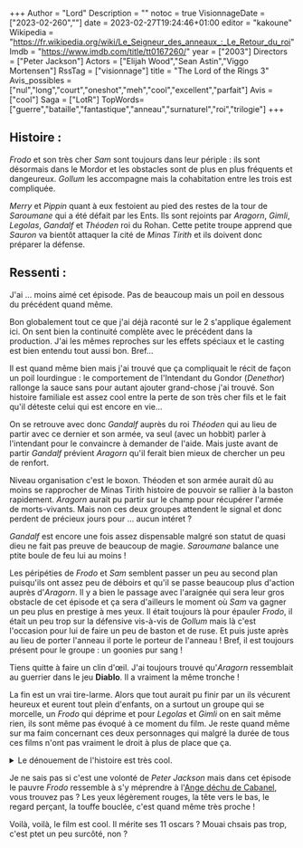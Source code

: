 +++
Author = "Lord"
Description = ""
notoc = true
VisionnageDate = ["2023-02-260",""]
date = 2023-02-27T19:24:46+01:00
editor = "kakoune"
Wikipedia = "https://fr.wikipedia.org/wiki/Le_Seigneur_des_anneaux_:_Le_Retour_du_roi"
Imdb = "https://www.imdb.com/title/tt0167260/"
year = ["2003"]
Directors = ["Peter Jackson"]
Actors = ["Elijah Wood","Sean Astin","Viggo Mortensen"]
RssTag = ["visionnage"]
title = "The Lord of the Rings 3"
Avis_possibles = ["nul","long","court","oneshot","meh","cool","excellent","parfait"]
Avis = ["cool"] 
Saga = ["LotR"]
TopWords=["guerre","bataille","fantastique","anneau","surnaturel","roi","trilogie"]
+++
## Histoire :
*Frodo* et son très cher *Sam* sont toujours dans leur périple : ils sont désormais dans le Mordor et les obstacles sont de plus en plus fréquents et dangeureux.
*Gollum* les accompagne mais la cohabitation entre les trois est compliquée.

*Merry* et *Pippin* quant à eux festoient au pied des restes de la tour de *Saroumane* qui a été défait par les Ents.
Ils sont rejoints par *Aragorn*, *Gimli*, *Legolas*, *Gandalf* et *Théoden* roi du Rohan.
Cette petite troupe apprend que *Sauron* va bientôt attaquer la cité de *Minas Tirith* et ils doivent donc préparer la défense.

## Ressenti :
J'ai … moins aimé cet épisode.
Pas de beaucoup mais un poil en dessous du précédent quand même.

Bon globalement tout ce que j'ai déjà raconté sur le 2 s'applique également ici.
On sent bien la continuité complète avec le précédent dans la production.
J'ai les mêmes reproches sur les effets spéciaux et le casting est bien entendu tout aussi bon.
Bref…

Il est quand même bien mais j'ai trouvé que ça compliquait le récit de façon un poil lourdingue : le comportement de l'Intendant du Gondor (*Denethor*) rallonge la sauce sans pour autant ajouter grand-chose j'ai trouvé.
Son histoire familiale est assez cool entre la perte de son très cher fils et le fait qu'il déteste celui qui est encore en vie…

On se retrouve avec donc *Gandalf* auprès du roi *Théoden* qui au lieu de partir avec ce dernier et son armée, va seul (avec un hobbit) parler à l'intendant pour le convaincre à demander de l'aide.
Mais juste avant de partir *Gandalf* prévient *Aragorn* qu'il ferait bien mieux de chercher un peu de renfort.

Niveau organisation c'est le boxon.
Théoden et son armée aurait dû au moins se rapprocher de Minas Tirith histoire de pouvoir se rallier à la baston rapidement.
*Aragorn* aurait pu partir sur le champ pour récupérer l'armée de morts-vivants.
Mais non ces deux groupes attendent le signal et donc perdent de précieux jours pour … aucun intéret ?

*Gandalf* est encore une fois assez dispensable malgré son statut de quasi dieu ne fait pas preuve de beaucoup de magie.
*Saroumane* balance une ptite boule de feu lui au moins !

Les péripéties de *Frodo* et *Sam* semblent passer un peu au second plan puisqu'ils ont assez peu de déboirs et qu'il se passe beaucoup plus d'action auprès d'*Aragorn*.
Il y a bien le passage avec l'araignée qui sera leur gros obstacle de cet épisode et ça sera d'ailleurs le moment où *Sam* va gagner un peu plus en prestige à mes yeux.
Il était toujours là pour épauler *Frodo*, il était un peu trop sur la défensive vis-à-vis de *Gollum* mais là c'est l'occasion pour lui de faire un peu de baston et de ruse.
Et puis juste après au lieu de porter l'anneau il porte le porteur de l'anneau !
Bref, il est toujours présent pour le groupe : un goonies pur sang !

Tiens quitte à faire un clin d'œil.
J'ai toujours trouvé qu'*Aragorn* ressemblait au guerrier dans le jeu **Diablo**.
Il a vraiment la même tronche !

La fin est un vrai tire-larme.
Alors que tout aurait pu finir par un ils vécurent heureux et eurent tout plein d'enfants, on a surtout un groupe qui se morcelle, un *Frodo* qui déprime et pour *Legolas* et *Gimli* on en sait même rien, ils sont même pas évoqué à ce moment du film.
Je reste quand même sur ma faim concernant ces deux personnages qui malgré la durée de tous ces films n'ont pas vraiment le droit à plus de place que ça.

<details><summary>Le dénouement de l'histoire est très cool.</summary>

Alors que tout le long de l'aventure l'objectif était clair : balancer l'anneau dans les flammes de la montagne du destin.
Arriver au tout dernier moment : *Frodo* qui était si pur, si vaillant est à ce moment trop corrompu par l'influence de l'anneau et décide de ne pas jeter l'anneau.
À la toute dernière marche.

Ce n'est que l'intervention de *Gollum* qui souhaite lui dérober qui va déclencher une séquence de baston.
Et bha tragiquement pour *Gollum* ça finit en bain de lave avec l'anneau.

Le grand héros qu'est *Frodo* n'a même pas directement accompli sa mission, c'est juste un malencontreux coup de mouise qui fait que ça réussit quand même.
C'est cool de voir cet ultime retournement.

</details>

Je ne sais pas si c'est une volonté de *Peter Jackson* mais dans cet épisode le pauvre *Frodo* ressemble à s'y méprendre à l'[Ange déchu de Cabanel](https://upload.wikimedia.org/wikipedia/commons/4/42/Cabanel-L%27ange_déchu.JPG), vous trouvez pas ?
Les yeux légèrement rouges, la tête vers le bas, le regard perçant, la touffe bouclée, c'est quand même très proche !

Voilà, voilà, le film est cool.
Il mérite ses 11 oscars ?
Mouai chsais pas trop, c'est ptet un peu surcôté, non ?
